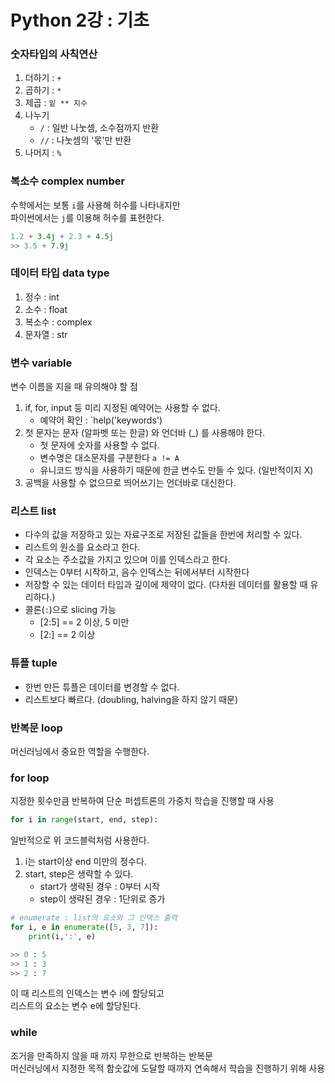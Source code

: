 # Python 2강 : 기초

### 숫자타입의 사칙연산
1. 더하기 : `+`
2. 곱하기 : `*`
3. 제곱 : `밑 ** 지수`
4. 나누기  
    - `/` : 일반 나눗셈, 소수점까지 반환
    - `//` : 나눗셈의 '몫'만 반환
5. 나머지 : `%`

### 복소수 complex number
수학에서는 보통 `i`를 사용해 허수를 나타내지만  
파이썬에서는 `j`를 이용해 허수를 표현한다.

```python
1.2 + 3.4j + 2.3 + 4.5j
>> 3.5 + 7.9j
```

### 데이터 타입 data type
1. 정수 : int
2. 소수 : float
3. 복소수 : complex
4. 문자열 : str

### 변수 variable
변수 이름을 지을 때 유의해야 할 점
1. if, for, input 등 미리 지정된 예약어는 사용할 수 없다.
    - 예약어 확인 : `help('keywords')
2. 첫 문자는 문자 (알파벳 또는 한글) 와 언더바 (_) 를 사용해야 한다.
    - 첫 문자에 숫자를 사용할 수 없다.
    - 변수명은 대소문자를 구분한다 `a != A`
    - 유니코드 방식을 사용하기 때문에 한글 변수도 만들 수 있다. (일반적이지 X)
3. 공백을 사용할 수 없으므로 띄어쓰기는 언더바로 대신한다.

### 리스트 list
- 다수의 값을 저장하고 있는 자료구조로 저장된 값들을 한번에 처리할 수 있다.  
- 리스트의 원소를 요소라고 한다.
- 각 요소는 주소값을 가지고 있으며 이를 인덱스라고 한다.
- 인덱스는 0부터 시작하고, 음수 인덱스는 뒤에서부터 시작한다
- 저장할 수 있는 데이터 타입과 깊이에 제약이 없다. (다차원 데이터를 활용할 때 유리하다.)
- 콜론(`:`)으로 slicing 가능
    + [2:5] == 2 이상, 5 미만
    + [2:] == 2 이상

### 튜플 tuple
- 한번 만든 튜플은 데이터를 변경할 수 없다.
- 리스트보다 빠르다. (doubling, halving을 하지 않기 때문)

### 반복문 loop
머신러닝에서 중요한 역할을 수행한다.  

### for loop
지정한 횟수만큼 반복하여 단순 퍼셉트론의 가중치 학습을 진행할 때 사용
```python
for i in range(start, end, step):
```
일반적으로 위 코드블럭처럼 사용한다.
1. i는 start이상 end 미만의 정수다.
2. start, step은 생략할 수 있다.
    - start가 생략된 경우 : 0부터 시작
    - step이 생략된 경우 : 1단위로 증가

```python
# enumerate : list의 요소와 그 인덱스 출력
for i, e in enumerate([5, 3, 7]):
    print(i,':', e)

>> 0 : 5
>> 1 : 3
>> 2 : 7
```
이 때 리스트의 인덱스는 변수 i에 할당되고  
리스트의 요소는 변수 e에 할당된다.

### while
조거을 만족하지 않을 때 까지 무한으로 반복하는 반복문  
머신러닝에서 지정한 목적 함숫값에 도달할 때까지 연속해서 학습을 진행하기 위해 사용
